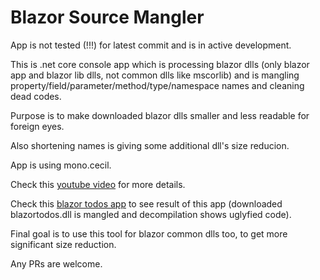 # Blazor Source Mangler

App is not tested (!!!) for latest commit and is in active development.

This is .net core console app which is processing blazor dlls (only blazor app and blazor lib dlls, not common dlls like mscorlib) and is mangling property/field/parameter/method/type/namespace names and cleaning dead codes.

Purpose is to make downloaded blazor dlls smaller and less readable for foreign eyes.

Also shortening names is giving some additional dll's size reducion.

App is using mono.cecil.


Check this [youtube video](https://www.youtube.com/watch?v=nlXax81b1UE) for more details.

Check this [blazor todos app](https://lupblazortodo.z20.web.core.windows.net) to see result of this app (downloaded blazortodos.dll is mangled and decompilation shows uglyfied code).

Final goal is to use this tool for blazor common dlls too, to get more significant size reduction.

Any PRs are welcome.
